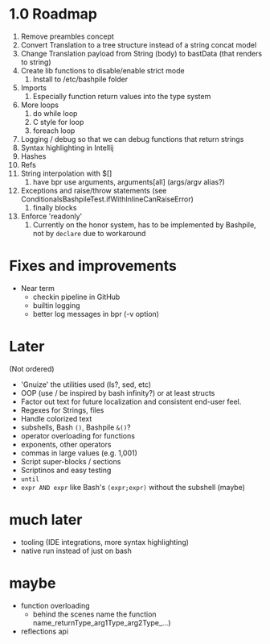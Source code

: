 # 1.0 Roadmap
1. Remove preambles concept
2. Convert Translation to a tree structure instead of a string concat model
3. Change Translation payload from String (body) to bastData (that renders to string)
4. Create lib functions to disable/enable strict mode
   1. Install to /etc/bashpile folder
5. Imports
   1. Especially function return values into the type system
6. More loops
   1. do while loop
   2. C style for loop
   3. foreach loop
7. Logging / debug so that we can debug functions that return strings
8. Syntax highlighting in Intellij
9. Hashes
10. Refs
11. String interpolation with $[]
    1. have bpr use arguments, arguments[all] (args/argv alias?)
12. Exceptions and raise/throw statements (see ConditionalsBashpileTest.ifWithInlineCanRaiseError)
    1. finally blocks
13. Enforce 'readonly' 
    1. Currently on the honor system, has to be implemented by Bashpile, not by `declare` due to workaround

# Fixes and improvements
* Near term
  * checkin pipeline in GitHub
  * builtin logging
  * better log messages in bpr (-v option)

# Later
(Not ordered)
* 'Gnuize' the utilities used (ls?, sed, etc)
* OOP (use / be inspired by bash infinity?) or at least structs
* Factor out text for future localization and consistent end-user feel.
* Regexes for Strings, files
* Handle colorized text
* subshells, Bash `()`, Bashpile `&()`?
* operator overloading for functions
* exponents, other operators
* commas in large values (e.g. 1,001)
* Script super-blocks / sections
* Scriptinos and easy testing
* `until`
* `expr AND expr` like Bash's `(expr;expr)` without the subshell (maybe)

# much later
* tooling (IDE integrations, more syntax highlighting)
* native run instead of just on bash

# maybe
* function overloading 
   * behind the scenes name the function name_returnType_arg1Type_arg2Type_...)
* reflections api